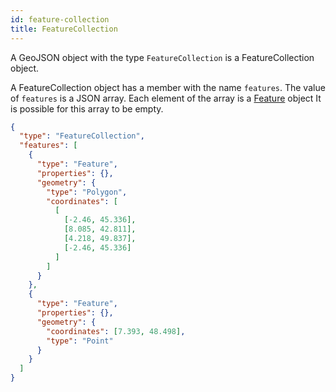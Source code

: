 ```yaml
---
id: feature-collection
title: FeatureCollection
---
```


A GeoJSON object with the type `FeatureCollection` is a FeatureCollection object.

A FeatureCollection object has a member with the name `features`. The value of `features` is a JSON array. Each element of the array is a [Feature](feature) object It is possible for this array to be empty.

```json
{
  "type": "FeatureCollection",
  "features": [
    {
      "type": "Feature",
      "properties": {},
      "geometry": {
        "type": "Polygon",
        "coordinates": [
          [
            [-2.46, 45.336],
            [8.085, 42.811],
            [4.218, 49.837],
            [-2.46, 45.336]
          ]
        ]
      }
    },
    {
      "type": "Feature",
      "properties": {},
      "geometry": {
        "coordinates": [7.393, 48.498],
        "type": "Point"
      }
    }
  ]
}
```
